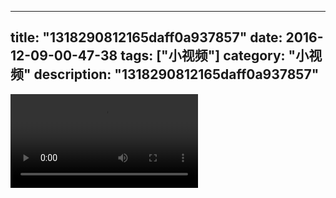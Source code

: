 
---
title: "1318290812165daff0a937857"
date: 2016-12-09-00-47-38
tags: ["小视频"]
category: "小视频"
description: "1318290812165daff0a937857"
---
<video src="http://ohtsqip0g.bkt.clouddn.com/1318290812165daff0a937857.mp4" controls="controls"></video>
